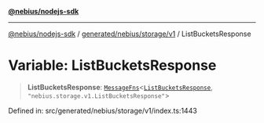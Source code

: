 [**@nebius/nodejs-sdk**](../../../../../README.md)

***

[@nebius/nodejs-sdk](../../../../../README.md) / [generated/nebius/storage/v1](../README.md) / ListBucketsResponse

# Variable: ListBucketsResponse

> **ListBucketsResponse**: [`MessageFns`](../../../../../runtime/protos/core/interfaces/MessageFns.md)\<[`ListBucketsResponse`](../interfaces/ListBucketsResponse.md), `"nebius.storage.v1.ListBucketsResponse"`\>

Defined in: src/generated/nebius/storage/v1/index.ts:1443
